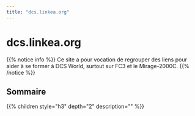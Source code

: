 ```yaml
---
title: "dcs.linkea.org"
---
```


# dcs.linkea.org
{{% notice info %}}
Ce site a pour vocation de regrouper des liens pour aider à se former à DCS World, surtout sur FC3 et le Mirage-2000C.
{{% /notice %}}

## Sommaire
{{% children style="h3" depth="2" description="" %}}

